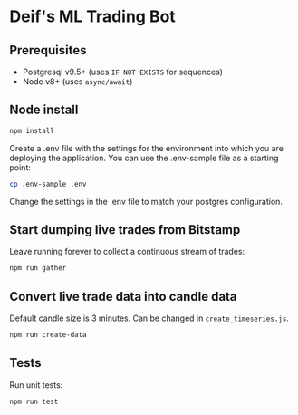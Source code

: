 # Deif's ML Trading Bot

## Prerequisites

* Postgresql v9.5+ (uses `IF NOT EXISTS` for sequences)
* Node v8+ (uses `async/await`)

## Node install

```bash
npm install
```

Create a .env file with the settings for the environment into which you are deploying the application. You can use the .env-sample file as a starting point:

```bash
cp .env-sample .env
```

Change the settings in the .env file to match your postgres configuration.

## Start dumping live trades from Bitstamp

Leave running forever to collect a continuous stream of trades:

```bash
npm run gather
```

## Convert live trade data into candle data

Default candle size is 3 minutes. Can be changed in `create_timeseries.js`.

```bash
npm run create-data
```

## Tests

Run unit tests:

```bash
npm run test
```

